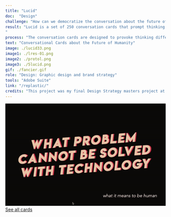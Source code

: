 ```yaml
---
title: "Lucid"
doc:  "Design"
challenge: "How can we democratize the conversation about the future of technology?"
result: "Lucid is a set of 250 conversation cards that prompt thinking differently and creating optimal future scenarios for humanity. The deck is divided into eight sections: thinking differently, future scenarios, what it means to be human, creating & innovating, alternate realities, human consciousness, shaping tomorrow, the big questions, and rethink. I created Lucid because .I think we have to decide on an individual, community then cultural level what a good life is, what it means to be human, we want for ourselves and what type of future we want for the planet. The more we bring this into our conversations the more it impacts our decisions collectively. It’s not just a few people but it’s all of us shaping the world.
"
process: "The conversation cards are designed to provoke thinking differently about the world and its norms & creating the future that we want. Throughout their creation, I tested the cards on users to see what types of questions provoke open discussion. During this process, I decided to include the last category, rethink  to challenge the player's thinking & initial answers, see alternative perspectives and your own biases."
text: "Conversational Cards about the Future of Humanity"
image: ./lucid33.png
image1: ./lres-01.png
image2: ./protol.png
image3: ./5lucid.png
gif: ./fancier.gif
role: "Design: Graphic design and brand strategy"
tools: "Adobe Suite"
link: "/replastic/"
credits: "This project was my final Design Strategy masters project at Instituto Europeo di Design."
---
```



![Gif](lucid.gif)
<br>
[See all cards](http://online.fliphtml5.com/pxwga/bivh/ "see all cards")

